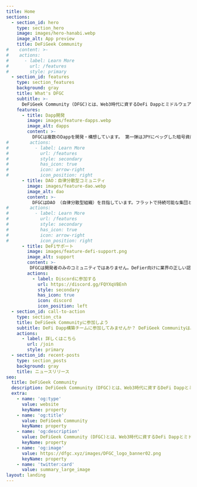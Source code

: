 ```yaml
---
title: Home
sections:
  - section_id: hero
    type: section_hero
    image: images/hero-hanabi.webp
    image_alt: App preview
    title: DeFiGeek Community
#    content: >-
#    actions:
#      - label: Learn More
#        url: /features
#        style: primary
  - section_id: features
    type: section_features
    background: gray
    title: What's DFGC
    subtitle: >-
      DeFiGeek Community (DFGC)とは、Web3時代に資するDeFi Dappとミドルウェアを開発するオープンコミュニティです。
    features:
      - title: Dapp開発
        image: images/feature-dapps.webp
        image_alt: dapps
        content: >-
          DFGCは複数のDappを開発・構想しています。 第一弾はJPYにペッグした暗号資産担保型ステーブルコイン生成Dappの Yamato Protocol です。
#        actions:
#          - label: Learn More
#            url: /features
#            style: secondary
#            has_icon: true
#            icon: arrow-right
#            icon_position: right
      - title: DAO：自律分散型コミュニティ
        image: images/feature-dao.webp
        image_alt: dao
        content: >-
          DFGCはDAO （自律分散型組織）を目指しています。フラットで持続可能な集団となるべく、役割分担とその流動性を高め、権限の排除に努めており、各メンバーの主体性とリーダーシップを歓迎しています。例えば、コミュニティの合意形成の確認として投票を日頃から行っています。
#        actions:
#          - label: Learn More
#            url: /features
#            style: secondary
#            has_icon: true
#            icon: arrow-right
#            icon_position: right
      - title: DeFiサポート
        image: images/feature-defi-support.png
        image_alt: support
        content: >-
         DFGCは開発者のみのコミュニティではありません。DeFier向けに業界の正しい認識の共有をする集会所のように育っていきたく、これらに関心があるメンバーも歓迎しています。
        actions:
          - label: Discordに参加する
            url: https://discord.gg/FQYXqVBEnh
            style: secondary
            has_icon: true
            icon: discord
            icon_position: left
  - section_id: call-to-action
    type: section_cta
    title: DeFiGeek Communityに参加しよう
    subtitle: DeFi Dapp構築チームに参加してみませんか？ DeFiGeek Communityは、DeFiとDappに興味のあるエンジニアを求めています。
    actions:
      - label: 詳しくはこちら
        url: /join
        style: primary
  - section_id: recent-posts
    type: section_posts
    background: gray
    title: ニュースリリース
seo:
  title: DeFiGeek Community
  description: DeFiGeek Community (DFGC)とは、Web3時代に資するDeFi Dappとミドルウェアを開発するオープンコミュニティです。
  extra:
    - name: 'og:type'
      value: website
      keyName: property
    - name: 'og:title'
      value: DeFiGeek Community
      keyName: property
    - name: 'og:description'
      value: DeFiGeek Community (DFGC)とは、Web3時代に資するDeFi Dappとミドルウェアを開発するオープンコミュニティです。
      keyName: property
    - name: 'og:image'
      value: https://dfgc.xyz/images/DFGC_logo_banner02.png
      keyName: property
    - name: 'twitter:card'
      value: summary_large_image
layout: landing
---
```

